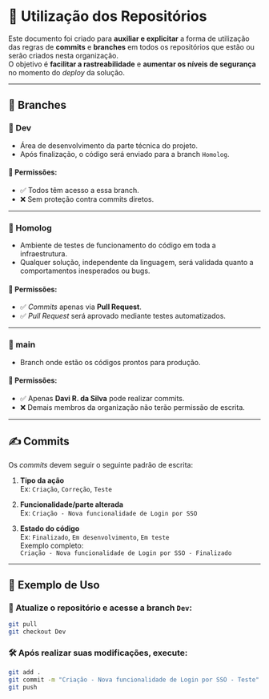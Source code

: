 # 📘 Utilização dos Repositórios

Este documento foi criado para **auxiliar e explicitar** a forma de utilização das regras de **commits** e **branches** em todos os repositórios que estão ou serão criados nesta organização.  
O objetivo é **facilitar a rastreabilidade** e **aumentar os níveis de segurança** no momento do *deploy* da solução.

---

## 🌿 Branches

### 🔧 Dev
- Área de desenvolvimento da parte técnica do projeto.
- Após finalização, o código será enviado para a branch `Homolog`.

#### 🔐 Permissões:
- ✅ Todos têm acesso a essa branch.
- ❌ Sem proteção contra commits diretos.

---

### 🧪 Homolog
- Ambiente de testes de funcionamento do código em toda a infraestrutura.
- Qualquer solução, independente da linguagem, será validada quanto a comportamentos inesperados ou bugs.

#### 🔐 Permissões:
- ✅ *Commits* apenas via **Pull Request**.
- ✅ *Pull Request* será aprovado mediante testes automatizados.

---

### 🚀 main
- Branch onde estão os códigos prontos para produção.

#### 🔐 Permissões:
- ✅ Apenas **Davi R. da Silva** pode realizar commits.
- ❌ Demais membros da organização não terão permissão de escrita.

---

## ✍️ Commits

Os *commits* devem seguir o seguinte padrão de escrita:

1. **Tipo da ação**  
   Ex: `Criação`, `Correção`, `Teste`

2. **Funcionalidade/parte alterada**  
   Ex: `Criação - Nova funcionalidade de Login por SSO`

3. **Estado do código**  
   Ex: `Finalizado`, `Em desenvolvimento`, `Em teste`  
   Exemplo completo:  
   `Criação - Nova funcionalidade de Login por SSO - Finalizado`

---

## 🧭 Exemplo de Uso

### 🔄 Atualize o repositório e acesse a branch `Dev`:
```bash
git pull
git checkout Dev
```
### 🛠️ Após realizar suas modificações, execute:
```bash
git add .
git commit -m "Criação - Nova funcionalidade de Login por SSO - Teste"
git push
```